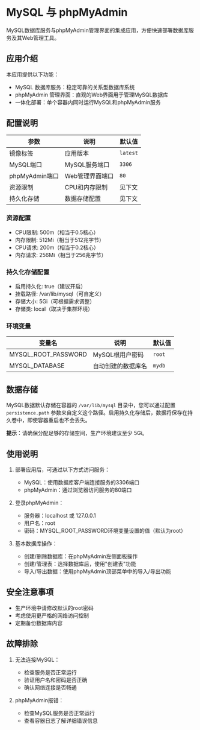 # MySQL 与 phpMyAdmin

MySQL数据库服务与phpMyAdmin管理界面的集成应用，方便快速部署数据库服务及其Web管理工具。

## 应用介绍

本应用提供以下功能：
- MySQL 数据库服务：稳定可靠的关系型数据库系统
- phpMyAdmin 管理界面：直观的Web界面用于管理MySQL数据库
- 一体化部署：单个容器内同时运行MySQL和phpMyAdmin服务

## 配置说明

| 参数 | 说明 | 默认值 |
|------|------|--------|
| 镜像标签 | 应用版本 | `latest` |
| MySQL端口 | MySQL服务端口 | `3306` |
| phpMyAdmin端口 | Web管理界面端口 | `80` |
| 资源限制 | CPU和内存限制 | 见下文 |
| 持久化存储 | 数据存储配置 | 见下文 |

### 资源配置
- CPU限制: 500m（相当于0.5核心）
- 内存限制: 512Mi（相当于512兆字节）
- CPU请求: 200m（相当于0.2核心）
- 内存请求: 256Mi（相当于256兆字节）

### 持久化存储配置
- 启用持久化: true（建议开启）
- 挂载路径: /var/lib/mysql（可自定义）
- 存储大小: 5Gi（可根据需求调整）
- 存储类: local（取决于集群环境）

### 环境变量

| 变量名 | 说明 | 默认值 |
|--------|------|--------|
| MYSQL_ROOT_PASSWORD | MySQL根用户密码 | `root` |
| MYSQL_DATABASE | 自动创建的数据库名 | `mydb` |

## 数据存储

MySQL数据默认存储在容器的 `/var/lib/mysql` 目录中，您可以通过配置 `persistence.path` 参数来自定义这个路径。启用持久化存储后，数据将保存在持久卷中，即使容器重启也不会丢失。

**提示**：请确保分配足够的存储空间，生产环境建议至少 5Gi。

## 使用说明

1. 部署应用后，可通过以下方式访问服务：
   - MySQL：使用数据库客户端连接服务的3306端口
   - phpMyAdmin：通过浏览器访问服务的80端口

2. 登录phpMyAdmin：
   - 服务器：localhost 或 127.0.0.1
   - 用户名：root
   - 密码：MYSQL_ROOT_PASSWORD环境变量设置的值（默认为root）

3. 基本数据库操作：
   - 创建/删除数据库：在phpMyAdmin左侧面板操作
   - 创建/管理表：选择数据库后，使用"创建表"功能
   - 导入/导出数据：使用phpMyAdmin顶部菜单中的导入/导出功能

## 安全注意事项

- 生产环境中请修改默认的root密码
- 考虑使用更严格的网络访问控制
- 定期备份数据库内容

## 故障排除

1. 无法连接MySQL：
   - 检查服务是否正常运行
   - 验证用户名和密码是否正确
   - 确认网络连接是否畅通

2. phpMyAdmin报错：
   - 检查MySQL服务是否正常运行
   - 查看容器日志了解详细错误信息 